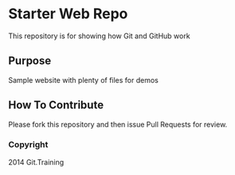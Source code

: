 # Starter Web Repo

This repository is for showing how Git and GitHub work

## Purpose

Sample website with plenty of files for demos

## How To Contribute

Please fork this repository and then issue Pull Requests for review.

### Copyright

2014 Git.Training

